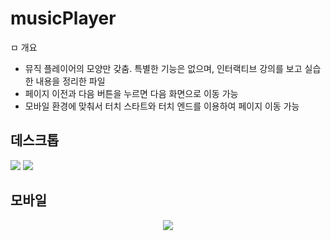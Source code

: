 # musicPlayer

ㅁ 개요

- 뮤직 플레이어의 모양만 갖춤. 특별한 기능은 없으며, 인터랙티브 강의를 보고 실습한 내용을 정리한 파일
- 페이지 이전과 다음 버튼을 누르면 다음 화면으로 이동 가능
- 모바일 환경에 맞춰서 터치 스타트와 터치 엔드를 이용하여 페이지 이동 가능

<h2>데스크톱</h2>
<img src="https://user-images.githubusercontent.com/107159871/212241884-9859fc10-f6b5-4845-8877-1715a59159b0.png ">


<img src ="https://user-images.githubusercontent.com/107159871/212241912-51551214-0c73-4425-b24f-403785f63000.png ">


<h2>모바일</h2>
<div style ="display:flex ;  justify-content: center; width:100%; text-align : center">
<img src ="https://user-images.githubusercontent.com/107159871/212242003-c16adbf2-9dd0-4d4d-924c-0e414b113840.png" >
</div>











